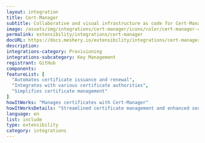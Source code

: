 ```yaml
---
layout: integration
title: Cert-Manager
subtitle: Collaborative and visual infrastructure as code for Cert-Manager
image: /assets/img/integrations/cert-manager/icons/color/cert-manager-color.svg
permalink: extensibility/integrations/cert-manager
docURL: https://docs.meshery.io/extensibility/integrations/cert-manager
description: 
integrations-category: Provisioning
integrations-subcategory: Key Management
registrant: GitHub
components: 
featureList: [
  "Automates certificate issuance and renewal",
  "Integrates with various certificate authorities",
  "Simplifies certificate management"
]
howItWorks: "Manages certificates with Cert-Manager"
howItWorksDetails: "Streamlined certificate management and enhanced security in Kubernetes"
language: en
list: include
type: extensibility
category: integrations
---
```

